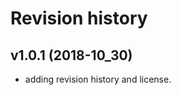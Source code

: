 Revision history
========================

v1.0.1 (2018-10_30)
------------------------

* adding revision history and license.
